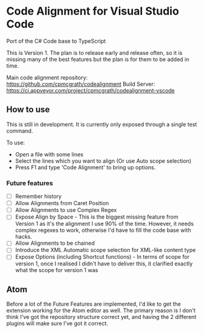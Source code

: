 # Code Alignment for Visual Studio Code

Port of the C# Code base to TypeScript

This is Version 1. The plan is to release early and release often, so it is missing many of the best features but the plan is for them to be added in time.

Main code alignment repository: https://github.com/cpmcgrath/codealignment
Build Server: https://ci.appveyor.com/project/cpmcgrath/codealignment-vscode

## How to use

This is still in development. It is currently only exposed through a single test command.

To use:
* Open a file with some lines
* Select the lines which you want to align (Or use Auto scope selection)
* Press F1 and type 'Code Alignment' to bring up options.

### Future features
- [ ] Remember history
- [ ] Allow Alignments from Caret Position
- [ ] Allow Alignments to use Complex Regex
- [ ] Expose Align by Space - This is the biggest missing feature from Version 1 as it's the alignment I use 90% of the time. However, it needs complex regexes to work, otherwise I'd have to fill the code base with hacks.
- [ ] Allow Alignments to be chained
- [ ] Introduce the XML Automatic scope selection for XML-like content type
- [ ] Expose Options (including Shortcut functions) - In terms of scope for version 1, once I realised I didn't have to deliver this, it clarified exactly what the scope for version 1 was

## Atom
Before a lot of the Future Features are implemented, I'd like to get the extension working for the Atom editor as well. The primary reason is I don't think I've got the repository structure correct yet, and having the 2 different plugins will make sure I've got it correct.
